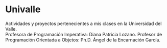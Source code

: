 # Univalle
Actividades y proyectos pertenecientes a mis clases en la Universidad del Valle.
<br>
Profesora de Programación Imperativa: Diana Patricia Lozano.
Profesor de Programación Orientada a Objetos: Ph.D. Ángel de la Encarnación García.
